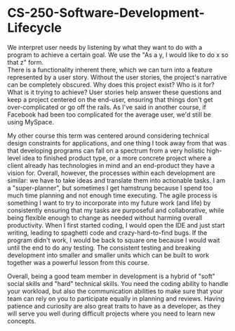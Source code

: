 # CS-250-Software-Development-Lifecycle

We interpret user needs by listening by what they want to do with a program to achieve a certain goal.  We use the "As a y, I would like to do x so that z" form.   
There is a functionality inherent there, which we can turn into a feature represented by a user story.  Without the user stories, the project's narrative can be completely obscured.  Why does this project exist?  Who is it for?  What is it trying to achieve?  User stories help answer these questions and keep a project centered on the end-user, ensuring that things don't get over-complicated or go off the rails.  As I've said in another course, if Facebook had been too complicated for the average user, we'd still be using MySpace. 

My other course this term was centered around considering technical design constraints for applications, and one thing I took away from that was that developing programs can fall on a spectrum from a very holistic high-level idea to finished product type, or a more concrete project where a client already has technologies in mind and an end-product they have a vision for.   Overall, however, the processes within each development are similar:  we have to take ideas and translate them into actionable tasks.  I am a "super-planner", but sometimes I get hamstrung because I spend too much time planning and not enough time executing.  The agile process is something I want to try to incorporate into my future work (and life) by consistently ensuring that my tasks are purposeful and collaborative, while being flexible enough to change as needed without harming overall productivity.  When I first started coding, I would open the IDE and just start writing, leading to spaghetti code and crazy-hard-to-find bugs.  If the program didn't work, I would be back to square one because I would wait until the end to do any testing.  The consistent testing and breaking development into smaller and smaller units which can be built to work together was a powerful lesson from this course. 

Overall, being a good team member in development is a hybrid of "soft" social skills and "hard" technical skills.  You need the coding ability to handle your workload, but also the communication abilities to make sure that your team can rely on you to participate equally in planning and reviews.  Having patience and curiosity are also great traits to have as a developer, as they will serve you well during difficult projects where you need to learn new concepts.   
